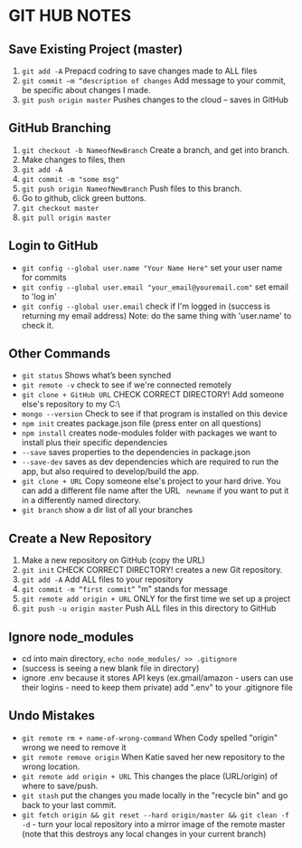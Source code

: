 # GIT HUB NOTES

## Save Existing Project (master)
1. `git add -A` Prepacd codring to save changes made to ALL files
2. `git commit –m “description of changes` Add message to your commit, be specific about changes I made.
4. `git push origin master` Pushes changes to the cloud – saves in GitHub

## GitHub Branching
1. `git checkout -b NameofNewBranch` Create a branch, and get into branch.
2. Make changes to files, then
3. `git add -A`
4. `git commit -m "some msg"`
5. `git push origin NameofNewBranch` Push files to this branch.
6. Go to github, click green buttons.
7. `git checkout master`
8. `git pull origin master`

## Login to GitHub
- `git config --global user.name "Your Name Here"` set your user name for commits
- `git config --global user.email "your_email@youremail.com"` set email to 'log in'
- `git config --global user.email` check if I'm logged in (success is returning my email address) Note: do the same thing with 'user.name' to check it.

## Other Commands
- `git status` Shows what’s been synched
- `git remote -v` check to see if we're connected remotely
- `git clone + GitHub URL` CHECK CORRECT DIRECTORY! Add someone else's repository to my C:\
- `mongo --version` Check to see if that program is installed on this device
- `npm init` creates package.json file (press enter on all questions)
- `npm install` creates node-modules folder with packages we want to install plus their specific dependencies
- `--save` saves properties to the dependencies in package.json
- `--save-dev` saves as dev dependencies which are required to run the app, but also required to develop/build the app.
- `git clone + URL` Copy someone else's project to your hard drive. You can add a different file name after the URL ` newname` if you want to put it in a differently named directory.
- `git branch` show a dir list of all your branches

## Create a New Repository
1. Make a new repository on GitHub (copy the URL)
2. `git init` CHECK CORRECT DIRECTORY! creates a new Git repository.
3. `git add -A` Add ALL files to your repository
4. `git commit -m “first commit”` "m" stands for message
5. `git remote add origin + URL` ONLY for the first time we set up a project
6. `git push -u origin master` Push ALL files in this directory to GitHub

## Ignore node_modules
- cd into main directory, `echo node_modules/ >> .gitignore`
- (success is seeing a new blank file in directory)
- ignore .env because it stores API keys (ex.gmail/amazon - users can use their logins - need to keep them private) add ".env" to your .gitignore file

## Undo Mistakes
- `git remote rm + name-of-wrong-command` When Cody spelled "origin" wrong we need to remove it
- `git remote remove origin` When Katie saved her new repository to the wrong location.
- `git remote add origin + URL` This changes the place (URL/origin) of where to save/push.
- `git stash` put the changes you made locally in the "recycle bin" and go back to your last commit.
- `git fetch origin && git reset --hard origin/master && git clean -f -d` - turn your local repository into a mirror image of the remote master (note that this destroys any local changes in your current branch)
